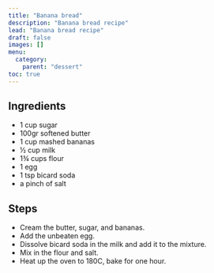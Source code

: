 ```yaml
---
title: "Banana bread"
description: "Banana bread recipe"
lead: "Banana bread recipe"
draft: false
images: []
menu:
  category:
    parent: "dessert"
toc: true
---
```


## Ingredients

- 1 cup sugar
- 100gr softened butter
- 1 cup mashed bananas
- ½ cup milk
- 1¾ cups flour
- 1 egg
- 1 tsp bicard soda
- a pinch of salt

## Steps

- Cream the butter, sugar, and bananas.
- Add the unbeaten egg.
- Dissolve bicard soda in the milk and add it to the mixture.
- Mix in the flour and salt.
- Heat up the oven to 180C, bake for one hour.
